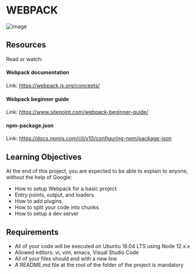 # WEBPACK

![image](https://github.com/AAndrews-1982/atlas-web_react/assets/116847683/5beccd34-fde0-49c3-8c9b-cab887af57a2)

## Resources
Read or watch:

#### Webpack documentation
Link: https://webpack.js.org/concepts/

#### Webpack beginner guide
Link: https://www.sitepoint.com/webpack-beginner-guide/

#### npm-package.json
Link: https://docs.npmjs.com/cli/v10/configuring-npm/package-json

## Learning Objectives
At the end of this project, you are expected to be able to explain to anyone, without the help of Google:

- How to setup Webpack for a basic project
- Entry points, output, and loaders
- How to add plugins
- How to split your code into chunks
- How to setup a dev server

## Requirements

- All of your code will be executed on Ubuntu 18.04 LTS using Node 12.x.x
- Allowed editors: vi, vim, emacs, Visual Studio Code
- All of your files should end with a new line
- A README.md file at the root of the folder of the project is mandatory
